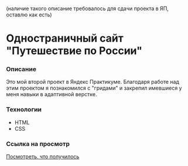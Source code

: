 (наличие такого описание требовалось для сдачи проекта в ЯП, оставлю как есть)

# Одностраничный сайт "Путешествие по России"

### Описание

Это мой второй проект в Яндекс Практикуме. Благодаря работе над этим проектом я познакомился с "гридами" и закрепил имевшиеся у меня навыки в адаптивной верстке.

### Технологии

- HTML
- CSS

### Ссылка на просмотр

[Посмотреть, что получилось](https://sinyavsky.github.io/russian-travel/index.html)
